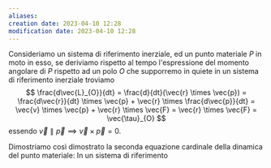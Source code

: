 ```yaml
---
aliases: 
creation date: 2023-04-10 12:28
modification date: 2023-04-10 12:28
---
```


Consideriamo un sistema di riferimento inerziale, ed un punto materiale $P$ in moto in esso, se deriviamo rispetto al tempo l'espressione del momento angolare di $P$ rispetto ad un polo $O$ che supporremo in quiete in un sistema di riferimento inerziale troviamo
$$
\frac{d\vec{L}_{O}}{dt} = \frac{d}{dt}(\vec{r} \times \vec{p}) = \frac{d\vec{r}}{dt} \times \vec{p} + \vec{r} \times \frac{d\vec{p}}{dt} = \vec{v} \times \vec{p} + \vec{r} \times \vec{F} = \vec{r} \times \vec{F} = \vec{\tau}_{O} 
$$
essendo $\vec{v} \parallel \vec{p} \implies \vec{v} \times \vec{p} = 0$.

Dimostriamo così dimostrato la seconda equazione cardinale della dinamica del punto materiale:
In un sistema di riferimento

